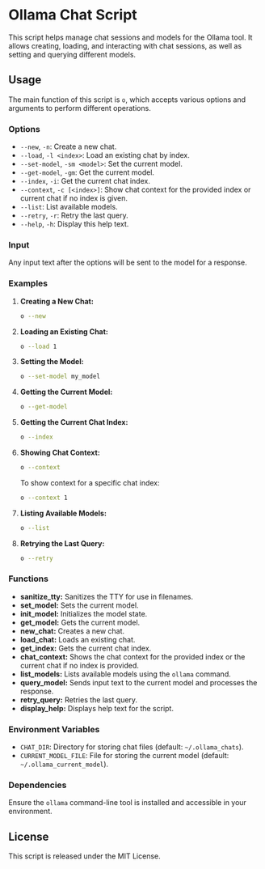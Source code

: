 
# Ollama Chat Script

This script helps manage chat sessions and models for the Ollama tool. It allows creating, loading, and interacting with chat sessions, as well as setting and querying different models.

## Usage

The main function of this script is `o`, which accepts various options and arguments to perform different operations.

### Options

- `--new`, `-n`: Create a new chat.
- `--load`, `-l <index>`: Load an existing chat by index.
- `--set-model`, `-sm <model>`: Set the current model.
- `--get-model`, `-gm`: Get the current model.
- `--index`, `-i`: Get the current chat index.
- `--context`, `-c [<index>]`: Show chat context for the provided index or current chat if no index is given.
- `--list`: List available models.
- `--retry`, `-r`: Retry the last query.
- `--help`, `-h`: Display this help text.

### Input

Any input text after the options will be sent to the model for a response.

### Examples

1. **Creating a New Chat:**

    ```bash
    o --new
    ```

2. **Loading an Existing Chat:**

    ```bash
    o --load 1
    ```

3. **Setting the Model:**

    ```bash
    o --set-model my_model
    ```

4. **Getting the Current Model:**

    ```bash
    o --get-model
    ```

5. **Getting the Current Chat Index:**

    ```bash
    o --index
    ```

6. **Showing Chat Context:**

    ```bash
    o --context
    ```

    To show context for a specific chat index:

    ```bash
    o --context 1
    ```

7. **Listing Available Models:**

    ```bash
    o --list
    ```

8. **Retrying the Last Query:**

    ```bash
    o --retry
    ```

### Functions

- **sanitize_tty:** Sanitizes the TTY for use in filenames.
- **set_model:** Sets the current model.
- **init_model:** Initializes the model state.
- **get_model:** Gets the current model.
- **new_chat:** Creates a new chat.
- **load_chat:** Loads an existing chat.
- **get_index:** Gets the current chat index.
- **chat_context:** Shows the chat context for the provided index or the current chat if no index is provided.
- **list_models:** Lists available models using the `ollama` command.
- **query_model:** Sends input text to the current model and processes the response.
- **retry_query:** Retries the last query.
- **display_help:** Displays help text for the script.

### Environment Variables

- `CHAT_DIR`: Directory for storing chat files (default: `~/.ollama_chats`).
- `CURRENT_MODEL_FILE`: File for storing the current model (default: `~/.ollama_current_model`).

### Dependencies

Ensure the `ollama` command-line tool is installed and accessible in your environment.

## License

This script is released under the MIT License.
